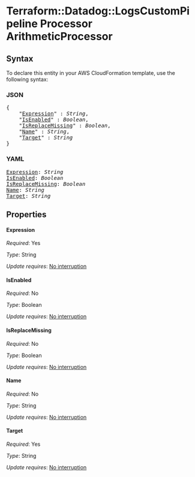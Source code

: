 # Terraform::Datadog::LogsCustomPipeline Processor ArithmeticProcessor

## Syntax

To declare this entity in your AWS CloudFormation template, use the following syntax:

### JSON

<pre>
{
    "<a href="#expression" title="Expression">Expression</a>" : <i>String</i>,
    "<a href="#isenabled" title="IsEnabled">IsEnabled</a>" : <i>Boolean</i>,
    "<a href="#isreplacemissing" title="IsReplaceMissing">IsReplaceMissing</a>" : <i>Boolean</i>,
    "<a href="#name" title="Name">Name</a>" : <i>String</i>,
    "<a href="#target" title="Target">Target</a>" : <i>String</i>
}
</pre>

### YAML

<pre>
<a href="#expression" title="Expression">Expression</a>: <i>String</i>
<a href="#isenabled" title="IsEnabled">IsEnabled</a>: <i>Boolean</i>
<a href="#isreplacemissing" title="IsReplaceMissing">IsReplaceMissing</a>: <i>Boolean</i>
<a href="#name" title="Name">Name</a>: <i>String</i>
<a href="#target" title="Target">Target</a>: <i>String</i>
</pre>

## Properties

#### Expression

_Required_: Yes

_Type_: String

_Update requires_: [No interruption](https://docs.aws.amazon.com/AWSCloudFormation/latest/UserGuide/using-cfn-updating-stacks-update-behaviors.html#update-no-interrupt)

#### IsEnabled

_Required_: No

_Type_: Boolean

_Update requires_: [No interruption](https://docs.aws.amazon.com/AWSCloudFormation/latest/UserGuide/using-cfn-updating-stacks-update-behaviors.html#update-no-interrupt)

#### IsReplaceMissing

_Required_: No

_Type_: Boolean

_Update requires_: [No interruption](https://docs.aws.amazon.com/AWSCloudFormation/latest/UserGuide/using-cfn-updating-stacks-update-behaviors.html#update-no-interrupt)

#### Name

_Required_: No

_Type_: String

_Update requires_: [No interruption](https://docs.aws.amazon.com/AWSCloudFormation/latest/UserGuide/using-cfn-updating-stacks-update-behaviors.html#update-no-interrupt)

#### Target

_Required_: Yes

_Type_: String

_Update requires_: [No interruption](https://docs.aws.amazon.com/AWSCloudFormation/latest/UserGuide/using-cfn-updating-stacks-update-behaviors.html#update-no-interrupt)

